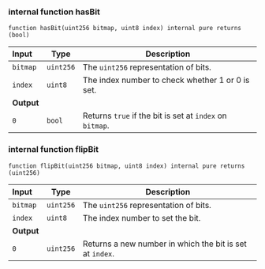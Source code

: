
### internal function hasBit

```solidity
function hasBit(uint256 bitmap, uint8 index) internal pure returns (bool) 
```

| Input | Type | Description |
|:----- | ---- | ----------- |
| `bitmap` | `uint256` | The `uint256` representation of bits. |
| `index` | `uint8` | The index number to check whether 1 or 0 is set. |
| **Output** | |
|  `0`  | `bool` | Returns `true` if the bit is set at `index` on `bitmap`. |

### internal function flipBit

```solidity
function flipBit(uint256 bitmap, uint8 index) internal pure returns (uint256) 
```

| Input | Type | Description |
|:----- | ---- | ----------- |
| `bitmap` | `uint256` | The `uint256` representation of bits. |
| `index` | `uint8` | The index number to set the bit. |
| **Output** | |
|  `0`  | `uint256` | Returns a new number in which the bit is set at `index`. |

